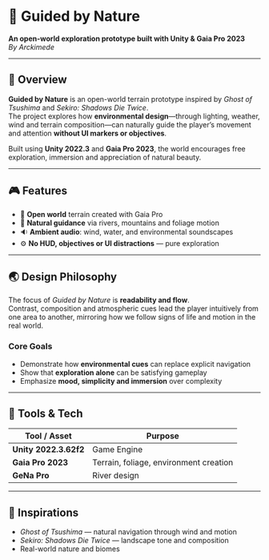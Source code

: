 # 🌿 Guided by Nature
**An open-world exploration prototype built with Unity & Gaia Pro 2023**  
*By Arckimede*  

---

## 🧭 Overview
**Guided by Nature** is an open-world terrain prototype inspired by *Ghost of Tsushima* and *Sekiro: Shadows Die Twice*.  
The project explores how **environmental design**—through lighting, weather, wind and terrain composition—can naturally guide the player’s movement and attention **without UI markers or objectives**.

Built using **Unity 2022.3** and **Gaia Pro 2023**, the world encourages free exploration, immersion and appreciation of natural beauty.

---

## 🎮 Features
- 🌳 **Open world** terrain created with Gaia Pro  
- 🌊 **Natural guidance** via rivers, mountains and foliage motion  
- 🔉 **Ambient audio**: wind, water, and environmental soundscapes  
- ⚙️ **No HUD, objectives or UI distractions** — pure exploration  

---

## 🌏 Design Philosophy
The focus of *Guided by Nature* is **readability and flow**.  
Contrast, composition and atmospheric cues lead the player intuitively from one area to another, mirroring how we follow signs of life and motion in the real world.

### Core Goals
- Demonstrate how **environmental cues** can replace explicit navigation  
- Show that **exploration alone** can be satisfying gameplay  
- Emphasize **mood, simplicity and immersion** over complexity  

---

## 🧰 Tools & Tech
| Tool / Asset | Purpose |
|---------------|----------|
| **Unity 2022.3.62f2** | Game Engine |
| **Gaia Pro 2023** | Terrain, foliage, environment creation |
| **GeNa Pro** | River design |

---

## 🎨 Inspirations
- *Ghost of Tsushima* — natural navigation through wind and motion  
- *Sekiro: Shadows Die Twice* — landscape tone and composition  
- Real-world nature and biomes 
